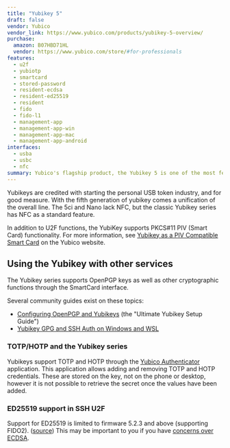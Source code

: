 ```yaml
---
title: "Yubikey 5"
draft: false
vendor: Yubico
vendor_link: https://www.yubico.com/products/yubikey-5-overview/
purchase:
  amazon: B07HBD71HL
  vendor: https://www.yubico.com/store/#for-professionals
features:
  - u2f
  - yubiotp
  - smartcard
  - stored-password
  - resident-ecdsa
  - resident-ed25519
  - resident
  - fido
  - fido-l1
  - management-app
  - management-app-win
  - management-app-mac
  - management-app-android
interfaces:
  - usba
  - usbc
  - nfc
summary: Yubico's flagship product, the Yubikey 5 is one of the most feature complete security tokens on the market. 
---
```


Yubikeys are credited with starting the personal USB token industry, and for good measure. With the fifth generation of yubikey comes a unification of the overall line. The 5ci and Nano lack NFC, but the classic Yubikey series has NFC as a standard feature. 

In addition to U2F functions, the YubiKey supports PKCS#11 PIV (Smart Card) functionality. For more information, see [Yubikey as a PIV Compatible Smart Card](https://www.yubico.com/authentication-standards/smart-card/) on the Yubico website.

## Using the Yubikey with other services

The Yubikey series supports OpenPGP keys as well as other cryptographic functions through the SmartCard interface.

Several community guides exist on these topics:

* [Configuring OpenPGP and Yubikeys](https://zach.codes/ultimate-yubikey-setup-guide/) (the "Ultimate Yubikey Setup Guide")
* [Yubikey GPG and SSH Auth on Windows and WSL](https://blog.oxycode.one/yubikey-gpg-and-ssh-auth-on-windows-and-wsl)


### TOTP/HOTP and the Yubikey series

Yubikeys support TOTP and HOTP through the [Yubico Authenticator](https://www.yubico.com/products/yubico-authenticator/) application. This application allows adding and removing TOTP and HOTP credentials.
These are stored on the key, not on the phone or desktop, however it is not possible to retrieve the secret once
the values have been added.

### ED25519 support in SSH U2F

Support for ED25519 is limited to firmware 5.2.3 and above (supporting FIDO2). ([source](https://cryptsus.com/blog/how-to-configure-openssh-with-yubikey-security-keys-u2f-otp-authentication-ed25519-sk-ecdsa-sk-on-ubuntu-18.04.html)) This may be important to you if you have [concerns over ECDSA](https://en.wikipedia.org/wiki/Elliptic_Curve_Digital_Signature_Algorithm#Concerns). 